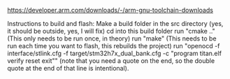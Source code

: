 https://developer.arm.com/downloads/-/arm-gnu-toolchain-downloads

Instructions to build and flash:
Make a build folder in the src directory (yes, it should be outside, yes, I will fix)
cd into this build folder
run "cmake .." (This only needs to be run once, in theory)
run "make" (This needs to be run each time you want to flash, this rebuilds the project)
run "openocd -f interface/stlink.cfg -f target/stm32h7x_dual_bank.cfg -c "program titan.elf verify reset exit"" (note that you need a quote on the end, so the double quote at the end of that line is intentional).  
